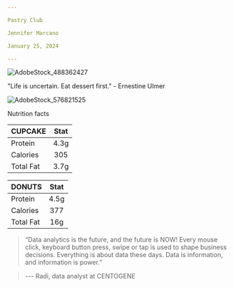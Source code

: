 ```yaml
---

Pastry Club 

Jennifer Marcano

January 25, 2024

---
```





![AdobeStock_488362427](https://github.com/jmarcano101/data110/assets/157661277/7d45ad8f-9574-41f3-afaa-486531f214bc)


"Life is uncertain. Eat dessert first." - Ernestine Ulmer




![AdobeStock_576821525](https://github.com/jmarcano101/data110/assets/157661277/68a1e372-0664-4d0e-879f-6fc7307a2a60)

Nutrition facts

| CUPCAKE           |   Stat  | 
| :---------------- | :------:| 
| Protein           |  4.3g   | 
| Calories          |   305   | 
| Total Fat         |   3.7g  | 




| DONUTS        |   Stat  | 
| :---------------- | :------:| 
| Protein           |  4.5g  | 
| Calories          |  377  | 
| Total Fat         |  16g  | 






> “Data analytics is the future, and the future is NOW! Every mouse click,
 keyboard button press, swipe or tap is used to shape business decisions.
 Everything is about data these days. Data is information, and information
 is power.”
>

> --- Radi, data analyst at CENTOGENE


